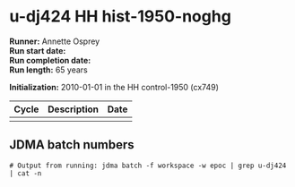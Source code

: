 # u-dj424 HH hist-1950-noghg

**Runner:** Annette Osprey  
**Run start date:**    
**Run completion date:**   
**Run length:** 65 years   

**Initialization:** 2010-01-01 in the HH control-1950 (cx749)  

| Cycle | Description | Date |
| --- | --- | --- |
| | | | 

## JDMA batch numbers
```
# Output from running: jdma batch -f workspace -w epoc | grep u-dj424 | cat -n

```
